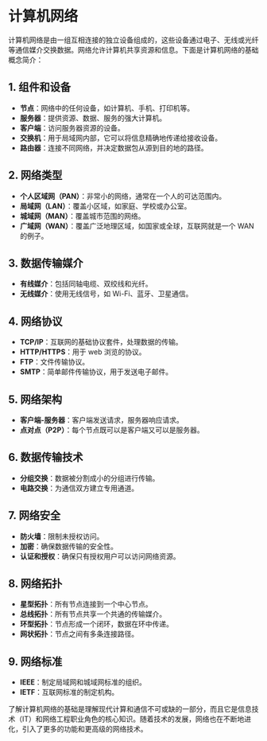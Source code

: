 # 计算机网络

计算机网络是由一组互相连接的独立设备组成的，这些设备通过电子、无线或光纤等通信媒介交换数据。网络允许计算机共享资源和信息。下面是计算机网络的基础概念简介：

## 1. 组件和设备
- **节点**：网络中的任何设备，如计算机、手机、打印机等。
- **服务器**：提供资源、数据、服务的强大计算机。
- **客户端**：访问服务器资源的设备。
- **交换机**：用于局域网内部，它可以将信息精确地传递给接收设备。
- **路由器**：连接不同网络，并决定数据包从源到目的地的路径。

## 2. 网络类型
- **个人区域网（PAN）**：非常小的网络，通常在一个人的可达范围内。
- **局域网（LAN）**：覆盖小区域，如家庭、学校或办公室。
- **城域网（MAN）**：覆盖城市范围的网络。
- **广域网（WAN）**：覆盖广泛地理区域，如国家或全球，互联网就是一个 WAN 的例子。

## 3. 数据传输媒介
- **有线媒介**：包括同轴电缆、双绞线和光纤。
- **无线媒介**：使用无线信号，如 Wi-Fi、蓝牙、卫星通信。

## 4. 网络协议
- **TCP/IP**：互联网的基础协议套件，处理数据的传输。
- **HTTP/HTTPS**：用于 web 浏览的协议。
- **FTP**：文件传输协议。
- **SMTP**：简单邮件传输协议，用于发送电子邮件。

## 5. 网络架构
- **客户端-服务器**：客户端发送请求，服务器响应请求。
- **点对点（P2P）**：每个节点既可以是客户端又可以是服务器。

## 6. 数据传输技术
- **分组交换**：数据被分割成小的分组进行传输。
- **电路交换**：为通信双方建立专用通道。

## 7. 网络安全
- **防火墙**：限制未授权访问。
- **加密**：确保数据传输的安全性。
- **认证和授权**：确保只有授权用户可以访问网络资源。

## 8. 网络拓扑
- **星型拓扑**：所有节点连接到一个中心节点。
- **总线拓扑**：所有节点共享一个共通的传输媒介。
- **环型拓扑**：节点形成一个闭环，数据在环中传递。
- **网状拓扑**：节点之间有多条连接路径。

## 9. 网络标准
- **IEEE**：制定局域网和城域网标准的组织。
- **IETF**：互联网标准的制定机构。

了解计算机网络的基础是理解现代计算和通信不可或缺的一部分，而且它是信息技术（IT）和网络工程职业角色的核心知识。随着技术的发展，网络也在不断地进化，引入了更多的功能和更高级的网络技术。